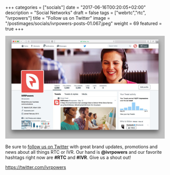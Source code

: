 +++
categories = ["socials"]
date = "2017-06-16T00:20:05+02:00"
description = "Social Networks"
draft = false
tags = ["webrtc","rtc", "ivrpowers"]
title = "Follow us on Twitter"
image = "/postimages/socials/ivrpowers-posts-01.067.jpeg"
weight = 69
featured = true
+++

![IVRPowers Twitter](/postimages/socials/ivrpowers-twitter.jpg)

Be sure to [follow us on Twitter](https://twitter.com/ivrpowers) with great brand updates, promotions and news about all things RTC or IVR. Our hand is **@ivrpowers** and our favorite hashtags right now are **#RTC** and **#IVR**.  Give us a shout out!

https://twitter.com/ivrpowers